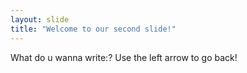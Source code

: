 ```yaml
---
layout: slide
title: "Welcome to our second slide!"
---
```

What do u wanna write:?
Use the left arrow to go back!
